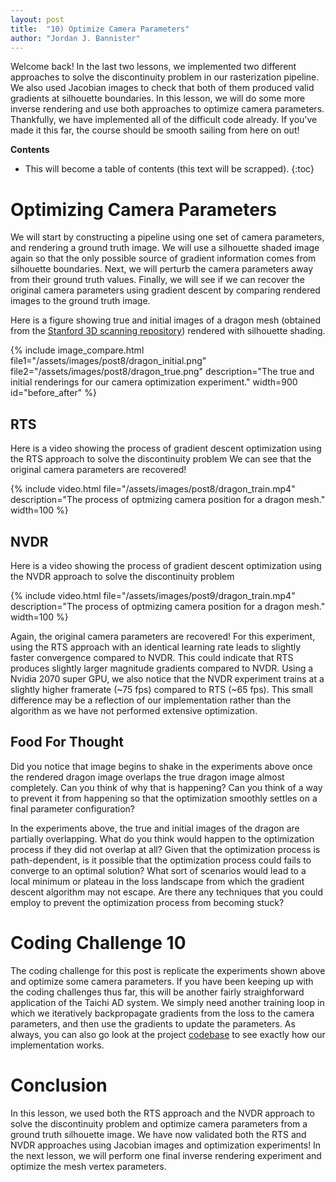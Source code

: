 ```yaml
---
layout: post
title:  "10) Optimize Camera Parameters"
author: "Jordan J. Bannister"
---
```


Welcome back!
In the last two lessons, we implemented two different approaches to solve the discontinuity problem in our rasterization pipeline.
We also used Jacobian images to check that both of them produced valid gradients at silhouette boundaries.
In this lesson, we will do some more inverse rendering and use both approaches to optimize camera parameters.
Thankfully, we have implemented all of the difficult code already. If you've made it this far, the course should be smooth sailing from here on out!


__Contents__
* This will become a table of contents (this text will be scrapped).
{:toc}


# Optimizing Camera Parameters

We will start by constructing a pipeline using one set of camera parameters, and rendering a ground truth image.
We will use a silhouette shaded image again so that the only possible source of gradient information comes from silhouette boundaries.
Next, we will perturb the camera parameters away from their ground truth values.
Finally, we will see if we can recover the original camera parameters using gradient descent by comparing rendered images to the ground truth image.

Here is a figure showing true and initial images of a dragon mesh (obtained from the [Stanford 3D scanning repository](http://graphics.stanford.edu/data/3Dscanrep/)) rendered with silhouette shading.

{% include image_compare.html file1="/assets/images/post8/dragon_initial.png" file2="/assets/images/post8/dragon_true.png" description="The true and initial renderings for our camera optimization experiment." width=900 id="before_after" %}

## RTS
Here is a video showing the process of gradient descent optimization using the RTS approach to solve the discontinuity problem
We can see that the original camera parameters are recovered!

{% include video.html file="/assets/images/post8/dragon_train.mp4" description="The process of optmizing camera position for a dragon mesh." width=100 %}


## NVDR

Here is a video showing the process of gradient descent optimization using the NVDR approach to solve the discontinuity problem

{% include video.html file="/assets/images/post9/dragon_train.mp4" description="The process of optmizing camera position for a dragon mesh." width=100 %}

Again, the original camera parameters are recovered!
For this experiment, using the RTS approach with an identical learning rate leads to slightly faster convergence compared to NVDR. 
This could indicate that RTS produces slightly larger magnitude gradients compared to NVDR.
Using a Nvidia 2070 super GPU, we also notice that the NVDR experiment trains at a slightly higher framerate (~75 fps) compared to RTS (~65 fps).
This small difference may be a reflection of our implementation rather than the algorithm as we have not performed extensive optimization.

## Food For Thought

Did you notice that image begins to shake in the experiments above once the rendered dragon image overlaps the true dragon image almost completely.
Can you think of why that is happening? 
Can you think of a way to prevent it from happening so that the optimization smoothly settles on a final parameter configuration?

In the experiments above, the true and initial images of the dragon are partially overlapping.
What do you think would happen to the optimization process if they did not overlap at all?
Given that the optimization process is path-dependent, is it possible that the optimization process could fails to converge to an optimal solution?
What sort of scenarios would lead to a local minimum or plateau in the loss landscape from which the gradient descent algorithm may not escape.
Are there any techniques that you could employ to prevent the optimization process from becoming stuck?


# Coding Challenge 10

The coding challenge for this post is replicate the experiments shown above and optimize some camera parameters.
If you have been keeping up with the coding challenges thus far, this will be another fairly straighforward application of the Taichi AD system.
We simply need another training loop in which we iteratively backpropagate gradients from the loss to the camera parameters, and then use the gradients to update the parameters.
As always, you can also go look at the project [codebase](https://github.com/JJBannister/tinydiffrast/blob/main/code/) to see exactly how our implementation works.

# Conclusion

In this lesson, we used both the RTS approach and the NVDR approach to solve the discontinuity problem and optimize camera parameters from a ground truth silhouette image.
We have now validated both the RTS and NVDR approaches using Jacobian images and optimization experiments!
In the next lesson, we will perform one final inverse rendering experiment and optimize the mesh vertex parameters.




